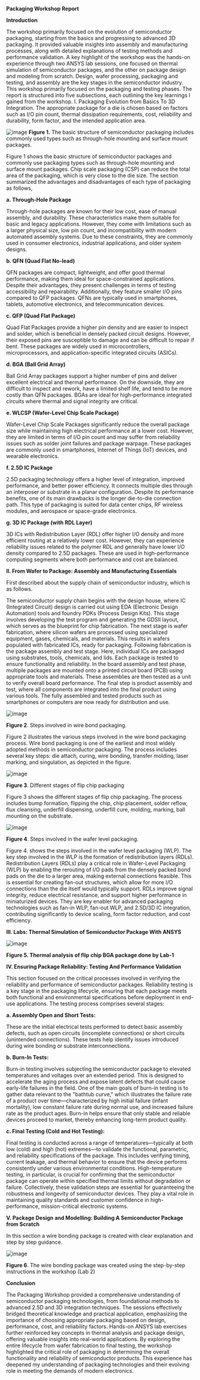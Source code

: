                                                                                                                         
**Packaging Workshop Report**

**Introduction**

The workshop primarily focused on the evolution of semiconductor packaging, starting from the basics and progressing to advanced 3D packaging. It provided valuable insights into assembly and manufacturing processes, along with detailed explanations of testing methods and performance validation. A key highlight of the workshop was the hands-on experience through two ANSYS lab sessions, one focused on thermal simulation of semiconductor packages, and the other on package design and modeling from scratch.  Design, wafer processing, packaging and testing, and assembly are the key stages in the semiconductor industry. This workshop primarily focused on the packaging and testing phases. The report is structured into five subsections, each outlining the key learnings I gained from the workshop.
I.	Packaging Evolution from Basics To 3D Integration. 
The appropriate package for a die is chosen based on factors such as I/O pin count, thermal dissipation requirements, cost, reliability and durability, form factor, and the intended application area.

![image](https://github.com/user-attachments/assets/7499a73c-faeb-4d0e-ad26-8c787d0fffd3)
**Figure 1.** The basic structure of semiconductor packaging includes commonly used types such as through-hole mounting and surface mount packages.

Figure 1 shows the basic structure of semiconductor packages and commonly use packaging types such as through-hole mounting and surface mount packages. Chip scale packaging (CSP) can reduce the total area of the packaging, which is very close to the die size. 
The section summarized the advantages and disadvantages of each type of packaging as follows, 

**a.	Through-Hole Package**

Through-hole packages are known for their low cost, ease of manual assembly, and durability. These characteristics make them suitable for basic and legacy applications. However, they come with limitations such as a larger physical size, low pin count, and incompatibility with modern automated assembly systems. Due to these constraints, they are commonly used in consumer electronics, industrial applications, and older system designs.

**b.	QFN (Quad Flat No-lead)**

QFN packages are compact, lightweight, and offer good thermal performance, making them ideal for space-constrained applications. Despite their advantages, they present challenges in terms of testing accessibility and repairability. Additionally, they feature smaller I/O pins compared to QFP packages. QFNs are typically used in smartphones, tablets, automotive electronics, and telecommunication devices.

**c.	QFP (Quad Flat Package)**

Quad Flat Packages provide a higher pin density and are easier to inspect and solder, which is beneficial in densely packed circuit designs. However, their exposed pins are susceptible to damage and can be difficult to repair if bent. These packages are widely used in microcontrollers, microprocessors, and application-specific integrated circuits (ASICs).

**d.	BGA (Ball Grid Array)**

Ball Grid Array packages support a higher number of pins and deliver excellent electrical and thermal performance. On the downside, they are difficult to inspect and rework, have a limited shelf life, and tend to be more costly than QFN packages. BGAs are ideal for high-performance integrated circuits where thermal and signal integrity are critical.

**e.	WLCSP (Wafer-Level Chip Scale Package)**

Wafer-Level Chip Scale Packages significantly reduce the overall package size while maintaining high electrical performance at a lower cost. However, they are limited in terms of I/O pin count and may suffer from reliability issues such as solder joint failures and package warpage. These packages are commonly used in smartphones, Internet of Things (IoT) devices, and wearable electronics.

**f.	2.5D IC Package**

2.5D packaging technology offers a higher level of integration, improved performance, and better power efficiency. It connects multiple dies through an interposer or substrate in a planar configuration. Despite its performance benefits, one of its main drawbacks is the longer die-to-die connection path. This type of packaging is suited for data center chips, RF wireless modules, and aerospace or space-grade electronics.

**g.	3D IC Package (with RDL Layer)**

3D ICs with Redistribution Layer (RDL) offer higher I/O density and more efficient routing at a relatively lower cost. However, they can experience reliability issues related to the polymer RDL and generally have lower I/O density compared to 2.5D packages. These are used in high-performance computing segments where both performance and cost are balanced.

**II.	From Wafer to Package: Assembly and Manufacturing Essentials**

First described about the supply chain of semiconductor industry, which is as follows. 

The semiconductor supply chain begins with the design house, where IC (Integrated Circuit) design is carried out using EDA (Electronic Design Automation) tools and foundry PDKs (Process Design Kits). This stage involves developing the test program and generating the GDSII layout, which serves as the blueprint for chip fabrication.
The next stage is wafer fabrication, where silicon wafers are processed using specialized equipment, gases, chemicals, and materials. This results in wafers populated with fabricated ICs, ready for packaging.
Following fabrication is the package assembly and test stage. Here, individual ICs are packaged using substrates, tools, chemicals, and lids. Each package is tested to ensure functionality and reliability.
In the board assembly and test phase, multiple packages are mounted onto a printed circuit board (PCB) using appropriate tools and materials. These assemblies are then tested as a unit to verify overall board performance.
The final step is product assembly and test, where all components are integrated into the final product using various tools. The fully assembled and tested products such as smartphones or computers are now ready for distribution and use. 

![image](https://github.com/user-attachments/assets/895dd1dd-912a-41f9-9a14-03f97754c259)

**Figure 2**. Steps involved in wire bond packaging.

Figure 2 illustrates the various steps involved in the wire bond packaging process. Wire bond packaging is one of the earliest and most widely adopted methods in semiconductor packaging. The process includes several key steps: die attach, curing, wire bonding, transfer molding, laser marking, and singulation, as depicted in the figure.

![image](https://github.com/user-attachments/assets/78995403-70dd-4763-b2c9-384084511d70)

**Figure 3**. Different stages of flip chip packaging

Figure 3 shows the different stages of flip chip packaging. The process includes bump formation, flipping the chip, chip placement, solder reflow, flux cleansing, underfill dispensing, underfill cure, molding, marking, ball mounting on the substrate. 

![image](https://github.com/user-attachments/assets/61e5e30e-c8fb-41d9-a1b7-69f02fd96020) 

**Figure 4**. Steps involved in the wafer level packaging.

Figure 4. shows the steps involved in the wafer level packaging (WLP). The key step involved in the WLP is the formation of redistribution layers (RDLs). Redistribution Layers (RDLs) play a critical role in Wafer-Level Packaging (WLP) by enabling the rerouting of I/O pads from the densely packed bond pads on the die to a larger area, making external connections feasible. This is essential for creating fan-out structures, which allow for more I/O connections than the die itself would typically support. RDLs improve signal integrity, reduce electrical resistance, and support higher performance in miniaturized devices. They are key enabler for advanced packaging technologies such as fan-in WLP, fan-out WLP, and 2.5D/3D IC integration, contributing significantly to device scaling, form factor reduction, and cost efficiency.

**III.	Labs: Thermal Simulation of Semiconductor Package With ANSYS**

![image](https://github.com/user-attachments/assets/f9b558e5-7891-44f9-a502-f0088ea72ddd) 

**Figure 5. Thermal analysis of flip chip BGA package done by Lab-1**

**IV.	Ensuring Package Reliability: Testing And Performance Validation**

This section focused on the critical processes involved in verifying the reliability and performance of semiconductor packages. Reliability testing is a key stage in the packaging lifecycle, ensuring that each package meets both functional and environmental specifications before deployment in end-use applications. The testing process comprises several stages:

**a.	Assembly Open and Short Tests:**

These are the initial electrical tests performed to detect basic assembly defects, such as open circuits (incomplete connections) or short circuits (unintended connections). These tests help identify issues introduced during wire bonding or substrate interconnections.

**b.	Burn-In Tests:**

Burn-in testing involves subjecting the semiconductor package to elevated temperatures and voltages over an extended period. This is designed to accelerate the aging process and expose latent defects that could cause early-life failures in the field. One of the main goals of burn-in testing is to gather data relevant to the "bathtub curve," which illustrates the failure rate of a product over time—characterized by high initial failure (infant mortality), low constant failure rate during normal use, and increased failure rate as the product ages. Burn-in helps ensure that only stable and reliable devices proceed to market, thereby enhancing long-term product quality.

**c.	Final Testing (Cold and Hot Testing):**

Final testing is conducted across a range of temperatures—typically at both low (cold) and high (hot) extremes—to validate the functional, parametric, and reliability specifications of the package. This includes verifying timing, current leakage, and thermal behavior to ensure that the device performs consistently under various environmental conditions. High-temperature testing, in particular, is crucial for confirming that the semiconductor package can operate within specified thermal limits without degradation or failure.
Collectively, these validation steps are essential for guaranteeing the robustness and longevity of semiconductor devices. They play a vital role in maintaining quality standards and customer confidence in high-performance, mission-critical electronic systems.

**V.	Package Design and Modelling: Building A Semiconductor Package from Scratch** 

In this section a wire bonding package is created with clear explanation and step by step guidance.  

![image](https://github.com/user-attachments/assets/bbb810e4-2db2-4615-a720-923b2e21bc07)

**Figure 6**. The wire bonding package was created using the step-by-step instructions in the workshop (Lab 2)

**Conclusion**

The Packaging Workshop provided a comprehensive understanding of semiconductor packaging technologies, from foundational methods to advanced 2.5D and 3D integration techniques. The sessions effectively bridged theoretical knowledge and practical application, emphasizing the importance of choosing appropriate packaging based on design, performance, cost, and reliability factors. Hands-on ANSYS lab exercises further reinforced key concepts in thermal analysis and package design, offering valuable insights into real-world applications. By exploring the entire lifecycle from wafer fabrication to final testing, the workshop highlighted the critical role of packaging in determining the overall functionality and reliability of semiconductor products. This experience has deepened my understanding of packaging technologies and their evolving role in meeting the demands of modern electronics.








































